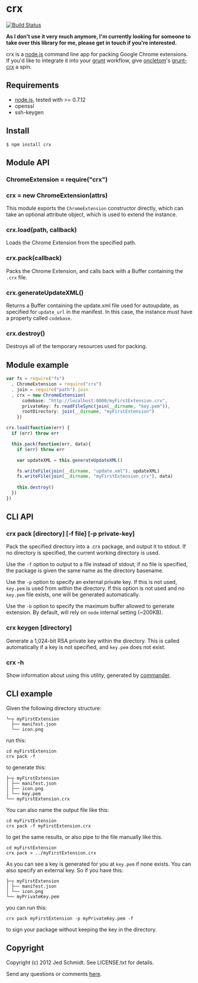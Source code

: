 crx
===

[![Build Status](https://secure.travis-ci.org/jed/crx.png)](http://travis-ci.org/jed/crx)

**As I don't use it very much anymore, I'm currently looking for someone to take over this library for me, please get in touch if you're interested.**

crx is a [node.js](http://nodejs.org/) command line app for packing Google Chrome extensions. If you'd like to integrate it into your [grunt](http://gruntjs.com/) workflow, give [oncletom](https://github.com/oncletom)'s [grunt-crx](https://github.com/oncletom/grunt-crx) a spin.

## Requirements

* [node.js](http://nodejs.org/), tested with >= 0.7.12
* openssl
* ssh-keygen

## Install

    $ npm install crx

## Module API

### ChromeExtension = require("crx")
### crx = new ChromeExtension(attrs)

This module exports the `ChromeExtension` constructor directly, which can take an optional attribute object, which is used to extend the instance.

### crx.load(path, callback)

Loads the Chrome Extension from the specified path.

### crx.pack(callback)

Packs the Chrome Extension, and calls back with a Buffer containing the `.crx` file.

### crx.generateUpdateXML()

Returns a Buffer containing the update.xml file used for autoupdate, as specified for `update_url` in the manifest. In this case, the instance must have a property called `codebase`.

### crx.destroy()

Destroys all of the temporary resources used for packing.

## Module example

```javascript
var fs = require("fs")
  , ChromeExtension = require("crx")
  , join = require("path").join
  , crx = new ChromeExtension(
      codebase: "http://localhost:8000/myFirstExtension.crx",
      privateKey: fs.readFileSync(join(__dirname, "key.pem")),
      rootDirectory: join(__dirname, "myFirstExtension")
    })

crx.load(function(err) {
  if (err) throw err

  this.pack(function(err, data){
    if (err) throw err

    var updateXML = this.generateUpdateXML()

    fs.writeFile(join(__dirname, "update.xml"), updateXML)
    fs.writeFile(join(__dirname, "myFirstExtension.crx"), data)
  
    this.destroy()
  })
})
```

## CLI API

### crx pack [directory] [-f file] [-p private-key]

Pack the specified directory into a .crx package, and output it to stdout. If no directory is specified, the current working directory is used.

Use the `-f` option to output to a file instead of stdout; if no file is specified, the package is given the same name as the directory basename.

Use the `-p` option to specify an external private key. If this is not used, `key.pem` is used from within the directory. If this option is not used and no `key.pem` file exists, one will be generated automatically.

Use the `-b` option to specify the maximum buffer allowed to generate extension. By default, will rely on `node` internal setting (~200KB).

### crx keygen [directory]

Generate a 1,024-bit RSA private key within the directory. This is called automatically if a key is not specified, and `key.pem` does not exist.

### crx -h

Show information about using this utility, generated by [commander](https://github.com/visionmedia/commander.js).

## CLI example

Given the following directory structure:

    └─┬ myFirstExtension
      ├── manifest.json
      └── icon.png

run this:

    cd myFirstExtension
    crx pack -f

to generate this:

    ├─┬ myFirstExtension
    │ ├── manifest.json
    │ ├── icon.png
    │ └── key.pem
    └── myFirstExtension.crx

You can also name the output file like this:

    cd myFirstExtension
    crx pack -f myFirstExtension.crx

to get the same results, or also pipe to the file manually like this.

    cd myFirstExtension
    crx pack > ../myFirstExtension.crx

As you can see a key is generated for you at `key.pem` if none exists. You can also specify an external key. So if you have this:

    ├─┬ myFirstExtension
    │ ├── manifest.json
    │ └── icon.png
    └── myPrivateKey.pem

you can run this:

    crx pack myFirstExtension -p myPrivateKey.pem -f

to sign your package without keeping the key in the directory.

Copyright
---------

Copyright (c) 2012 Jed Schmidt. See LICENSE.txt for details.

Send any questions or comments [here](http://twitter.com/jedschmidt).
